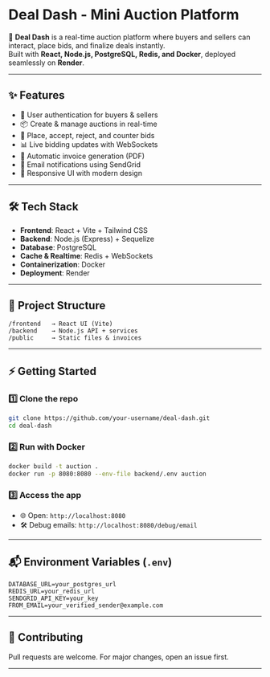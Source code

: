 # Deal Dash - Mini Auction Platform

🚀 **Deal Dash** is a real-time auction platform where buyers and sellers can interact, place bids, and finalize deals instantly.  
Built with **React, Node.js, PostgreSQL, Redis, and Docker**, deployed seamlessly on **Render**.

---

## ✨ Features
- 🔑 User authentication for buyers & sellers
- 📦 Create & manage auctions in real-time
- 💸 Place, accept, reject, and counter bids
- 📊 Live bidding updates with WebSockets
- 🧾 Automatic invoice generation (PDF)
- 📧 Email notifications using SendGrid
- 📱 Responsive UI with modern design

---

## 🛠️ Tech Stack
- **Frontend**: React + Vite + Tailwind CSS
- **Backend**: Node.js (Express) + Sequelize
- **Database**: PostgreSQL
- **Cache & Realtime**: Redis + WebSockets
- **Containerization**: Docker
- **Deployment**: Render

---

## 📂 Project Structure
```
/frontend   → React UI (Vite)
/backend    → Node.js API + services
/public     → Static files & invoices
```
---

## ⚡ Getting Started

### 1️⃣ Clone the repo
```bash
git clone https://github.com/your-username/deal-dash.git
cd deal-dash
```

### 2️⃣ Run with Docker
```bash
docker build -t auction .
docker run -p 8080:8080 --env-file backend/.env auction
```

### 3️⃣ Access the app
- 🌐 Open: `http://localhost:8080`
- 🛠️ Debug emails: `http://localhost:8080/debug/email`

---

## 📬 Environment Variables (`.env`)
```env
DATABASE_URL=your_postgres_url
REDIS_URL=your_redis_url
SENDGRID_API_KEY=your_key
FROM_EMAIL=your_verified_sender@example.com
```

---



## 🤝 Contributing
Pull requests are welcome. For major changes, open an issue first.  

---


